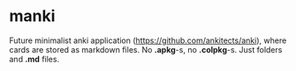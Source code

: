 # manki
Future minimalist anki application (https://github.com/ankitects/anki), where cards are stored as markdown files.
No **.apkg**-s, no **.colpkg**-s. Just folders and **.md** files.
